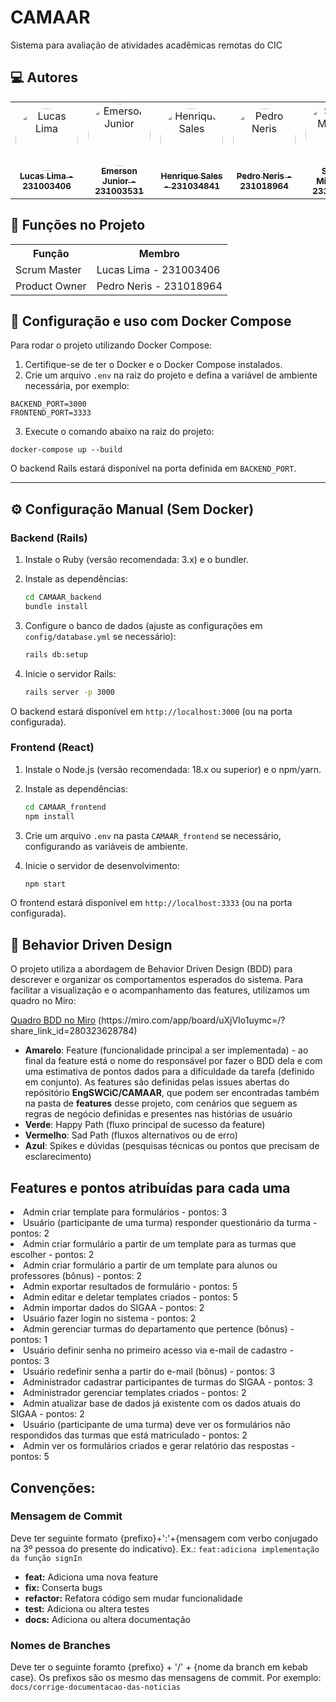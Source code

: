 # CAMAAR
Sistema para avaliação de atividades acadêmicas remotas do CIC

<h2>💻 Autores</h2>

<table>
  <tr>
    <td align="center"><a href="https://github.com/lucasdbr05" target="_blank"><img style="border-radius: 50%;" src="https://github.com/lucasdbr05.png" width="100px;" alt="Lucas Lima"/><br /><sub><b>Lucas Lima - 231003406</b></sub></a><br /></td>
    <td align="center"><a href="https://github.com/EmersonJr" target="_blank"><img style="border-radius: 50%;" src="https://github.com/EmersonJr.png" width="100px;" alt="Emerson Junior"/><br /><sub><b>Emerson Junior - 231003531</b></sub></a><br /></td>
    <td align="center"><a href="https://github.com/hsaless" target="_blank"><img style="border-radius: 50%;" src="https://github.com/hsaless.png" width="100px;" alt="Henrique Sales"/><br /><sub><b>Henrique Sales - 231034841</b></sub></a><br /></td>
    <td align="center"><a href="https://github.com/pedro-neris" target="_blank"><img style="border-radius: 50%;" src="https://github.com/pedro-neris.png" width="100px;" alt="Pedro Neris"/><br /><sub><b>Pedro Neris - 231018964</b></sub></a><br /></td>
    <td align="center"><a href="https://github.com/suzanassm" target="_blank"><img style="border-radius: 50%;" src="https://github.com/suzanassm.png" width="100px;" alt="Suzana Miranda"/><br /><sub><b>Suzana Miranda - 231037020</b></sub></a><br /></td>
</table>

<h2>👥 Funções no Projeto</h2>
<table>
    <tr>
        <th>Função</th>
        <th>Membro</th>
    </tr>
    <tr>
        <td>Scrum Master</td>
        <td>Lucas Lima - 231003406</td>
    </tr>
    <tr>
        <td>Product Owner</td>
        <td>Pedro Neris - 231018964</td>
    </tr>
</table>

## 🐳 Configuração e uso com Docker Compose

Para rodar o projeto utilizando Docker Compose:

1. Certifique-se de ter o Docker e o Docker Compose instalados.
2. Crie um arquivo `.env` na raiz do projeto e defina a variável de ambiente necessária, por exemplo:

```
BACKEND_PORT=3000
FRONTEND_PORT=3333
```

3. Execute o comando abaixo na raiz do projeto:

```
docker-compose up --build
```

O backend Rails estará disponível na porta definida em `BACKEND_PORT`.


---

## ⚙️ Configuração Manual (Sem Docker)

### Backend (Rails)

1. Instale o Ruby (versão recomendada: 3.x) e o bundler.
2. Instale as dependências:

   ```bash
   cd CAMAAR_backend
   bundle install
   ```

3. Configure o banco de dados (ajuste as configurações em `config/database.yml` se necessário):

   ```bash
   rails db:setup
   ```

4. Inicie o servidor Rails:

   ```bash
   rails server -p 3000
   ```

O backend estará disponível em `http://localhost:3000` (ou na porta configurada).

### Frontend (React)

1. Instale o Node.js (versão recomendada: 18.x ou superior) e o npm/yarn.
2. Instale as dependências:

   ```bash
   cd CAMAAR_frontend
   npm install

   ```

3. Crie um arquivo `.env` na pasta `CAMAAR_frontend` se necessário, configurando as variáveis de ambiente.
4. Inicie o servidor de desenvolvimento:

   ```bash
   npm start
   ```

O frontend estará disponível em `http://localhost:3333` (ou na porta configurada).


<h2>🧭 Behavior Driven Design</h2>
<p>O projeto utiliza a abordagem de Behavior Driven Design (BDD) para descrever e organizar os comportamentos esperados do sistema. Para facilitar a visualização e o acompanhamento das features, utilizamos um quadro no Miro:</p>

<p><a href="https://miro.com/app/board/uXjVIo1uymc=/?share_link_id=280323628784" target="_blank">Quadro BDD no Miro</a> (https://miro.com/app/board/uXjVIo1uymc=/?share_link_id=280323628784)</p>

<ul>
  <li><strong>Amarelo</strong>: Feature (funcionalidade principal a ser implementada) - ao final da feature está o nome do responsável por fazer o BDD dela e com uma estimativa de pontos dados para a dificuldade da tarefa (definido em conjunto). As features são definidas pelas issues abertas do  repósitório <b>EngSWCiC/CAMAAR</b>, que podem ser encontradas também na pasta de <b>features</b> desse projeto, com cenários que seguem as regras de negócio definidas e presentes nas histórias de usuário</li>
  <li><strong>Verde</strong>: Happy Path (fluxo principal de sucesso da feature)</li>
  <li><strong>Vermelho</strong>: Sad Path (fluxos alternativos ou de erro)</li>
  <li><strong>Azul</strong>: Spikes e dúvidas (pesquisas técnicas ou pontos que precisam de esclarecimento)</li>
</ul>

<h2> Features e pontos atribuídas para cada uma </h2>
  <li> Admin criar template para formulários - pontos: 3 </li>
  <li> Usuário (participante de uma turma) responder questionário da turma - pontos: 2 </li>
  <li> Admin criar formulário a partir de um template para as turmas que escolher - pontos: 2 </li>
  <li> Admin criar formulário a partir de um template para alunos ou professores (bônus) - pontos: 2 </li>
  <li> Admin exportar resultados de formulário - pontos: 5 </li>
  <li> Admin editar e deletar templates criados - pontos: 5 </li>
  <li> Admin importar dados do SIGAA - pontos: 2 </li>
  <li> Usuário fazer login no sistema - pontos: 2 </li>
  <li> Admin gerenciar turmas do departamento que pertence (bônus) - pontos: 1 </li>
  <li> Usuário definir senha no primeiro acesso via e-mail de cadastro - pontos: 3 </li>
  <li> Usuário redefinir senha a partir do e-mail (bônus) - pontos: 3 </li>
  <li> Administrador cadastrar participantes de turmas do SIGAA - pontos: 3 </li>
  <li> Administrador gerenciar templates criados - pontos: 2 </li>
  <li> Admin atualizar base de dados já existente com os dados atuais do SIGAA - pontos: 2 </li>
  <li> Usuário (participante de uma turma) deve ver os formulários não respondidos das turmas que está matriculado - pontos: 2</li>
  <li> Admin ver os formulários criados e gerar relatório das respostas - pontos: 5</li>
</ul>


## Convenções:
### Mensagem de Commit
Deve ter seguinte formato {prefixo}+':'+{mensagem com verbo conjugado na 3º pessoa do presente do indicativo}. Ex.: `feat:adiciona implementação da função signIn`

- **feat:** Adiciona uma nova feature
- **fix:** Conserta bugs
- **refactor:** Refatora código sem mudar funcionalidade
- **test:** Adiciona ou altera testes
- **docs:** Adiciona ou altera documentação

### Nomes de Branches
Deve ter o seguinte foramto {prefixo} + '/' + {nome da branch em kebab case}. Os prefixos são os mesmo das mensagens de commit. Por exemplo:
`docs/corrige-documentacao-das-noticias`

